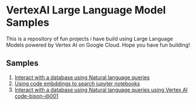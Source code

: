 # VertexAI Large Language Model Samples

This is a repository of fun projects i have build using Large Language Models powered by Vertex AI on Google Cloud. Hope you have fun building!


## Samples
1. [Interact with a database using Natural language queries](/interact_with_a_database_using_natural_language.ipynb)
2. [Using code embddings to search jupyter notebooks](/code_embedding_search.ipynb)
3. [Interact with a database using Natural language queries using Vertex AI code-bison-@001](interact_with_a_database_using_natural_language_codegen.ipynb)



